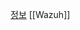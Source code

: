 [정보](https://www.google.com/search?q=SIEM&sca_esv=72649dfb51480aee&sxsrf=ADLYWIJrR7ohvxluRzgoaqAP6zYgttQjPw%3A1729729395451&ei=c5MZZ8SVG_7T2roP-sqloA8&ved=0ahUKEwiEm7GR4KWJAxX-qVYBHXplCfQQ4dUDCBA&uact=5&oq=SIEM&gs_lp=Egxnd3Mtd2l6LXNlcnAiBFNJRU0yCBAAGIAEGLEDMgUQABiABDIOEC4YgAQYsQMY0QMYxwEyBRAAGIAEMgsQLhiABBjRAxjHATIFEAAYgAQyBRAAGIAEMgUQABiABDIFEAAYgAQyBRAAGIAESOAMUABY9wRwAHgBkAEAmAH1AaABnAaqAQUwLjMuMbgBA8gBAPgBAZgCBKACvQbCAgoQABiABBhDGIoFwgIEEAAYA8ICEBAuGIAEGNEDGEMYxwEYigXCAg0QLhiABBjRAxjHARgKwgIHEAAYgAQYCsICCxAAGIAEGLEDGIMBmAMAkgcFMC4zLjGgB5ci&sclient=gws-wiz-serp)
[[Wazuh]]
